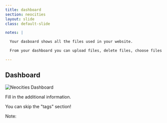 ```yaml
---
title: dashboard
section: neocities
layout: slide
class: default-slide

notes: |

  Your dasboard shows all the files used in your website.

  From your dashboard you can upload files, delete files, choose files to edit, and view your site.

---
```


## Dashboard

![Neocities Dashboard](images/neocities-dashboard.png)

Fill in the additional information. 

You can skip the "tags" section!


Note:








